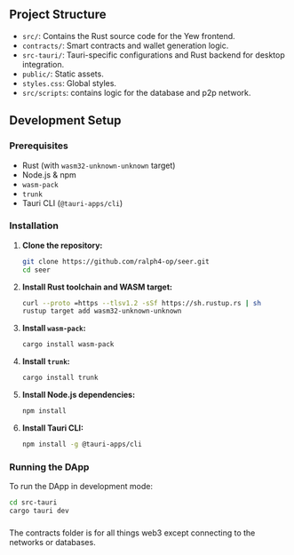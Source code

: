 ## Project Structure

- `src/`: Contains the Rust source code for the Yew frontend.
- `contracts/`: Smart contracts and wallet generation logic.
- `src-tauri/`: Tauri-specific configurations and Rust backend for desktop integration.
- `public/`: Static assets.
- `styles.css`: Global styles.
- `src/scripts`: contains logic for the database and p2p network.
## Development Setup

### Prerequisites

- Rust (with `wasm32-unknown-unknown` target)
- Node.js & npm
- `wasm-pack`
- `trunk`
- Tauri CLI (`@tauri-apps/cli`)

### Installation

1. **Clone the repository:**
   ```bash
   git clone https://github.com/ralph4-op/seer.git
   cd seer
   ```

2. **Install Rust toolchain and WASM target:**
   ```bash
   curl --proto =https --tlsv1.2 -sSf https://sh.rustup.rs | sh
   rustup target add wasm32-unknown-unknown
   ```

3. **Install `wasm-pack`:**
   ```bash
   cargo install wasm-pack
   ```

4. **Install `trunk`:**
   ```bash
   cargo install trunk
   ```

5. **Install Node.js dependencies:**
   ```bash
   npm install
   ```

6. **Install Tauri CLI:**
   ```bash
   npm install -g @tauri-apps/cli
   ```

### Running the DApp

To run the DApp in development mode:

```bash
cd src-tauri
cargo tauri dev
```

###
The contracts folder is for all things web3 except connecting to the networks or databases.